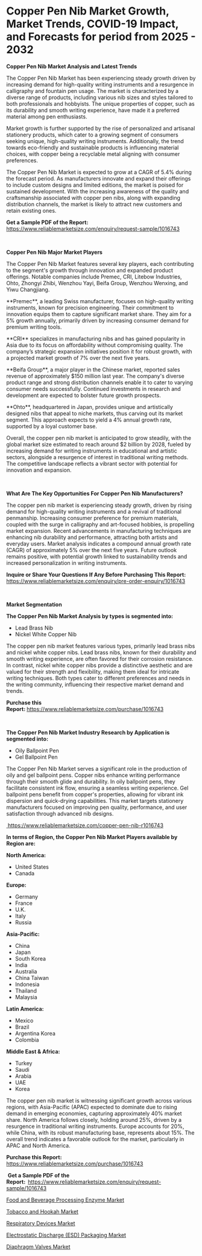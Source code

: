 <p><h1>Copper Pen Nib Market Growth, Market Trends, COVID-19 Impact, and Forecasts for period from 2025 - 2032</h1></p><p><strong>Copper Pen Nib Market Analysis and Latest Trends</strong></p>
<p><p>The Copper Pen Nib Market has been experiencing steady growth driven by increasing demand for high-quality writing instruments and a resurgence in calligraphy and fountain pen usage. The market is characterized by a diverse range of products, including various nib sizes and styles tailored to both professionals and hobbyists. The unique properties of copper, such as its durability and smooth writing experience, have made it a preferred material among pen enthusiasts.</p><p>Market growth is further supported by the rise of personalized and artisanal stationery products, which cater to a growing segment of consumers seeking unique, high-quality writing instruments. Additionally, the trend towards eco-friendly and sustainable products is influencing material choices, with copper being a recyclable metal aligning with consumer preferences.</p><p>The Copper Pen Nib Market is expected to grow at a CAGR of 5.4% during the forecast period. As manufacturers innovate and expand their offerings to include custom designs and limited editions, the market is poised for sustained development. With the increasing awareness of the quality and craftsmanship associated with copper pen nibs, along with expanding distribution channels, the market is likely to attract new customers and retain existing ones.</p></p>
<p><strong>Get a Sample PDF of the Report:&nbsp;</strong> <a href="https://www.reliablemarketsize.com/enquiry/request-sample/1016743?utm_campaign=1143&utm_medium=2&utm_source=Github&utm_content=ia&utm_term=21032025&utm_id=copper-pen-nib">https://www.reliablemarketsize.com/enquiry/request-sample/1016743</a></p>
<p>&nbsp;</p>
<p><strong>Copper Pen Nib Major Market Players</strong></p>
<p><p>The Copper Pen Nib Market features several key players, each contributing to the segment's growth through innovation and expanded product offerings. Notable companies include Premec, CRI, Litebow Industries, Ohto, Zhongyi Zhibi, Wenzhou Yayi, Beifa Group, Wenzhou Wenxing, and Yiwu Changjiang.</p><p>**Premec**, a leading Swiss manufacturer, focuses on high-quality writing instruments, known for precision engineering. Their commitment to innovation equips them to capture significant market share. They aim for a 5% growth annually, primarily driven by increasing consumer demand for premium writing tools.</p><p>**CRI** specializes in manufacturing nibs and has gained popularity in Asia due to its focus on affordability without compromising quality. The company’s strategic expansion initiatives position it for robust growth, with a projected market growth of 7% over the next five years.</p><p>**Beifa Group**, a major player in the Chinese market, reported sales revenue of approximately $150 million last year. The company's diverse product range and strong distribution channels enable it to cater to varying consumer needs successfully. Continued investments in research and development are expected to bolster future growth prospects.</p><p>**Ohto**, headquartered in Japan, provides unique and artistically designed nibs that appeal to niche markets, thus carving out its market segment. This approach expects to yield a 4% annual growth rate, supported by a loyal customer base. </p><p>Overall, the copper pen nib market is anticipated to grow steadily, with the global market size estimated to reach around $2 billion by 2028, fueled by increasing demand for writing instruments in educational and artistic sectors, alongside a resurgence of interest in traditional writing methods. The competitive landscape reflects a vibrant sector with potential for innovation and expansion.</p></p>
<p>&nbsp;</p>
<p><strong>What Are The Key Opportunities For Copper Pen Nib Manufacturers?</strong></p>
<p><p>The copper pen nib market is experiencing steady growth, driven by rising demand for high-quality writing instruments and a revival of traditional penmanship. Increasing consumer preference for premium materials, coupled with the surge in calligraphy and art-focused hobbies, is propelling market expansion. Recent advancements in manufacturing techniques are enhancing nib durability and performance, attracting both artists and everyday users. Market analysis indicates a compound annual growth rate (CAGR) of approximately 5% over the next five years. Future outlook remains positive, with potential growth linked to sustainability trends and increased personalization in writing instruments.</p></p>
<p><strong>Inquire or Share Your Questions If Any Before Purchasing This Report:</strong> <a href="https://www.reliablemarketsize.com/enquiry/pre-order-enquiry/1016743?utm_campaign=1143&utm_medium=2&utm_source=Github&utm_content=ia&utm_term=21032025&utm_id=copper-pen-nib">https://www.reliablemarketsize.com/enquiry/pre-order-enquiry/1016743</a></p>
<p>&nbsp;</p>
<p><strong>Market Segmentation</strong></p>
<p><strong>The Copper Pen Nib Market Analysis by types is segmented into:</strong></p>
<p><ul><li>Lead Brass Nib</li><li>Nickel White Copper Nib</li></ul></p>
<p><p>The copper pen nib market features various types, primarily lead brass nibs and nickel white copper nibs. Lead brass nibs, known for their durability and smooth writing experience, are often favored for their corrosion resistance. In contrast, nickel white copper nibs provide a distinctive aesthetic and are valued for their strength and flexibility, making them ideal for intricate writing techniques. Both types cater to different preferences and needs in the writing community, influencing their respective market demand and trends.</p></p>
<p><strong>Purchase this Report:&nbsp;</strong><a href="https://www.reliablemarketsize.com/purchase/1016743?utm_campaign=1143&utm_medium=2&utm_source=Github&utm_content=ia&utm_term=21032025&utm_id=copper-pen-nib">https://www.reliablemarketsize.com/purchase/1016743</a></p>
<p>&nbsp;</p>
<p><strong>The Copper Pen Nib Market Industry Research by Application is segmented into:</strong></p>
<p><ul><li>Oily Ballpoint Pen</li><li>Gel Ballpoint Pen</li></ul></p>
<p><p>The Copper Pen Nib Market serves a significant role in the production of oily and gel ballpoint pens. Copper nibs enhance writing performance through their smooth glide and durability. In oily ballpoint pens, they facilitate consistent ink flow, ensuring a seamless writing experience. Gel ballpoint pens benefit from copper's properties, allowing for vibrant ink dispersion and quick-drying capabilities. This market targets stationery manufacturers focused on improving pen quality, performance, and user satisfaction through advanced nib designs.</p></p>
<p><a href="https://www.reliablemarketsize.com/copper-pen-nib-r1016743?utm_campaign=1143&utm_medium=2&utm_source=Github&utm_content=ia&utm_term=21032025&utm_id=copper-pen-nib">&nbsp;https://www.reliablemarketsize.com/copper-pen-nib-r1016743</a></p>
<p><strong>In terms of Region, the Copper Pen Nib Market Players available by Region are:</strong></p>
<p>
    <p> <strong> North America: </strong>
        <ul>
            <li>United States</li>
            <li>Canada</li>
        </ul>
        </p> 
    <p> <strong> Europe: </strong>
        <ul>
            <li>Germany</li>
            <li>France</li>
            <li>U.K.</li>
            <li>Italy</li>
            <li>Russia</li>
        </ul>
        </p> 
    <p> <strong> Asia-Pacific: </strong>
        <ul>
            <li>China</li>
            <li>Japan</li>
            <li>South Korea</li>
            <li>India</li>
            <li>Australia</li>
            <li>China Taiwan</li>
            <li>Indonesia</li>
            <li>Thailand</li>
            <li>Malaysia</li>
        </ul>
        </p> 
    <p> <strong> Latin America: </strong>
        <ul>
            <li>Mexico</li>
            <li>Brazil</li>
            <li>Argentina Korea</li>
            <li>Colombia</li>
        </ul>
        </p> 
    <p> <strong> Middle East & Africa: </strong>
        <ul>
            <li>Turkey</li>
            <li>Saudi</li>
            <li>Arabia</li>
            <li>UAE</li>
            <li>Korea</li>
        </ul>
    </p>
    </p>
<p><p>The copper pen nib market is witnessing significant growth across various regions, with Asia-Pacific (APAC) expected to dominate due to rising demand in emerging economies, capturing approximately 40% market share. North America follows closely, holding around 25%, driven by a resurgence in traditional writing instruments. Europe accounts for 20%, while China, with its robust manufacturing base, represents about 15%. The overall trend indicates a favorable outlook for the market, particularly in APAC and North America.</p></p>
<p><strong>Purchase this Report: </strong><a href="https://www.reliablemarketsize.com/purchase/1016743?utm_campaign=1143&utm_medium=2&utm_source=Github&utm_content=ia&utm_term=21032025&utm_id=copper-pen-nib">https://www.reliablemarketsize.com/purchase/1016743</a></p>
<p>&nbsp;<strong>Get a Sample PDF of the Report:&nbsp;&nbsp;</strong><a href="https://www.reliablemarketsize.com/enquiry/request-sample/1016743?utm_campaign=1143&utm_medium=2&utm_source=Github&utm_content=ia&utm_term=21032025&utm_id=copper-pen-nib">https://www.reliablemarketsize.com/enquiry/request-sample/1016743</a></p>
<p><strong></strong></p>
<p><p><a href="https://github.com/efialiurca/Market-Research-Report-List-1/blob/main/food-and-beverage-processing-enzyme-market.md?utm_campaign=1143&utm_medium=2&utm_source=Github&utm_content=ia&utm_term=21032025&utm_id=copper-pen-nib">Food and Beverage Processing Enzyme Market</a></p><p><a href="https://github.com/aslinalirey9/Market-Research-Report-List-1/blob/main/tobacco-and-hookah-market.md?utm_campaign=1143&utm_medium=2&utm_source=Github&utm_content=ia&utm_term=21032025&utm_id=copper-pen-nib">Tobacco and Hookah Market</a></p><p><a href="https://github.com/oshodikurc/Market-Research-Report-List-1/blob/main/respiratory-devices-market.md?utm_campaign=1143&utm_medium=2&utm_source=Github&utm_content=ia&utm_term=21032025&utm_id=copper-pen-nib">Respiratory Devices Market</a></p><p><a href="https://github.com/ajegiobitsa/Market-Research-Report-List-1/blob/main/electrostatic-discharge-esd-packaging-market.md?utm_campaign=1143&utm_medium=2&utm_source=Github&utm_content=ia&utm_term=21032025&utm_id=copper-pen-nib">Electrostatic Discharge (ESD) Packaging Market</a></p><p><a href="https://github.com/ocambdidarhz/Market-Research-Report-List-1/blob/main/diaphragm-valves-market.md?utm_campaign=1143&utm_medium=2&utm_source=Github&utm_content=ia&utm_term=21032025&utm_id=copper-pen-nib">Diaphragm Valves Market</a></p></p>